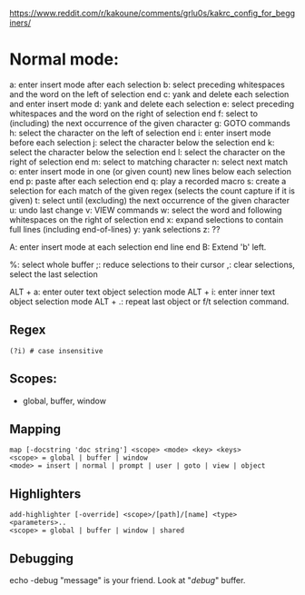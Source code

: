 <https://www.reddit.com/r/kakoune/comments/grlu0s/kakrc_config_for_begginers/>

# Normal mode:

a: enter insert mode after each selection
b: select preceding whitespaces and the word on the left of selection end
c: yank and delete each selection and enter insert mode
d: yank and delete each selection
e: select preceding whitespaces and the word on the right of selection end
f: select to (including) the next occurrence of the given character
g: GOTO commands
h: select the character on the left of selection end
i: enter insert mode before each selection
j: select the character below the selection end
k: select the character below the selection end
l: select the character on the right of selection end
m: select to matching character
n: select next match
o: enter insert mode in one (or given count) new lines below each selection end
p: paste after each selection end
q: play a recorded macro
s: create a selection for each match of the given regex (selects the count capture if it is given)
t: select until (excluding) the next occurrence of the given character
u: undo last change
v: VIEW commands
w: select the word and following whitespaces on the right of selection end
x: expand selections to contain full lines (including end-of-lines)
y: yank selections
z: ??

A: enter insert mode at each selection end line end
B: Extend 'b' left.

%: select whole buffer
;: reduce selections to their cursor
,: clear selections, select the last selection

ALT + a: enter outer text object selection mode
ALT + i: enter inner text object selection mode
ALT + .: repeat last object or f/t selection command.

## Regex

```
(?i) # case insensitive
```

## Scopes:

- global, buffer, window

## Mapping

```
map [-docstring 'doc string'] <scope> <mode> <key> <keys>
<scope> = global | buffer | window
<mode> = insert | normal | prompt | user | goto | view | object
```

## Highlighters

```
add-highlighter [-override] <scope>/[path]/[name] <type> <parameters>..
<scope> = global | buffer | window | shared
```

## Debugging

echo -debug "message" is your friend.
Look at "*debug*" buffer.
